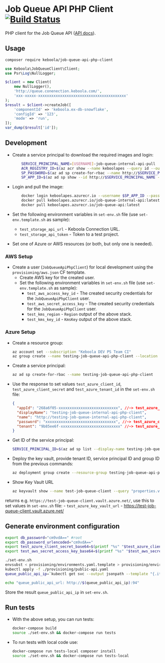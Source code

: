 # Job Queue API PHP Client [![Build Status](https://dev.azure.com/keboola-dev/job-queue-api-php-client/_apis/build/status/keboola.job-queue-api-php-client?branchName=master)](https://dev.azure.com/keboola-dev/job-queue-api-php-client/_build/latest?definitionId=3&branchName=master)

PHP client for the Job Queue API ([API docs](https://app.swaggerhub.com/apis-docs/keboola/job-queue-api/1.0.0)).

## Usage
```bash
composer require keboola/job-queue-api-php-client
```

```php
use Keboola\JobQueueClient\Client;
use Psr\Log\NullLogger;

$client = new Client(
    new NullLogger(),
    'http://queue.conenection.keboola.com/',
    'xxx-xxxxx-xxxxxxxxxxxxxxxxxxxxxxxxxxxxxxxxxxxxxxxx'
);
$result = $client->createJob([
    'componentId' => 'keboola.ex-db-snowflake',
    'configId' => '123',
    'mode' => 'run',
]);
var_dump($result['id']);
```

## Development
- Create a service principal to download the required images and login:

    ```bash
        SERVICE_PRINCIPAL_NAME=[USERNAME]-job-queue-internal-api-pull
        ACR_REGISTRY_ID=$(az acr show --name keboolapes --query id --output tsv --subscription c5182964-8dca-42c8-a77a-fa2a3c6946ea)
        SP_PASSWORD=$(az ad sp create-for-rbac --name http://$SERVICE_PRINCIPAL_NAME --scopes $ACR_REGISTRY_ID --role acrpull --query password --output tsv)
        SP_APP_ID=$(az ad sp show --id http://$SERVICE_PRINCIPAL_NAME --query appId --output tsv)    
    ```

- Login and pull the image:

    ```bash
        docker login keboolapes.azurecr.io --username $SP_APP_ID --password $SP_PASSWORD
        docker pull keboolapes.azurecr.io/job-queue-internal-api:latest
        docker pull keboolapes.azurecr.io/job-queue-api:latest
    ```

- Set the following environment variables in `set-env.sh` file (use `set-env.template.sh` as sample):
    - `test_storage_api_url` - Keboola Connection URL.
    - `test_storage_api_token` - Token to a test project.

- Set one of Azure or AWS resources (or both, but only one is needed).  

### AWS Setup
- Create a user (`JobQueueApiPhpClient`) for local development using the `provisioning/aws.json` CF template. 
    - Create AWS key for the created user. 
    - Set the following environment variables in `set-env.sh` file (use `set-env.template.sh` as sample):
        - `test_aws_access_key_id` - The created security credentials for the `JobQueueApiPhpClient` user.
        - `test_aws_secret_access_key` - The created security credentials for the `JobQueueApiPhpClient` user.
        - `test_kms_region` - `Region` output of the above stack.
        - `test_kms_key_id` - `KmsKey` output of the above stack.

### Azure Setup

- Create a resource group:
    ```bash
    az account set --subscription "Keboola DEV PS Team CI"
    az group create --name testing-job-queue-api-php-client --location "East US"
    ```

- Create a service principal:
    ```bash
    az ad sp create-for-rbac --name testing-job-queue-api-php-client
    ```

- Use the response to set values `test_azure_client_id`, `test_azure_client_secret` and `test_azure_tenant_id` in the `set-env.sh` file:
    ```json 
    {
      "appId": "268a6f05-xxxxxxxxxxxxxxxxxxxxxxxxxxx", //-> test_azure_client_id
      "displayName": "testing-job-queue-internal-api-php-client",
      "name": "http://testing-job-queue-internal-api-php-client",
      "password": "xxxxxxxxxxxxxxxxxxxxxxxxxxxxxxxx", //-> test_azure_client_secret
      "tenant": "9b85ee6f-xxxxxxxxxxxxxxxxxxxxxxxxxxx" //-> test_azure_tenant_id
    }
    ```

- Get ID of the service principal:
    ```bash
    SERVICE_PRINCIPAL_ID=$(az ad sp list --display-name testing-job-queue-api-php-client --query "[0].objectId" --output tsv)
    ```
 
- Deploy the key vault, provide tenant ID, service principal ID and group ID from the previous commands:
    ```bash
    az deployment group create --resource-group testing-job-queue-api-php-client --template-file provisioning/azure.json --parameters vault_name=test-job-queue-client tenant_id=$test_azure_tenant_id service_principal_object_id=$SERVICE_PRINCIPAL_ID
    ```
  
- Show Key Vault URL
    ```bash
    az keyvault show --name test-job-queue-client --query "properties.vaultUri" --output tsv
    ```

returns e.g. `https://test-job-queue-client.vault.azure.net/`, use this to set values in `set-env.sh` file:
    - `test_azure_key_vault_url` - https://test-job-queue-client.vault.azure.net/

## Generate environment configuration

```bash
export db_password="cm9vdA==" #root
export db_password_urlencoded="cm9vdA=="
export test_azure_client_secret_base64=$(printf "%s" "$test_azure_client_secret"| base64 --wrap=0)
export test_aws_secret_access_key_base64=$(printf "%s" "$test_aws_secret_access_key"| base64 --wrap=0)

./set-env.sh
envsubst < provisioning/environments.yaml.template > provisioning/environments.yaml
kubectl apply -f ./provisioning/public-api.yaml
queue_public_api_ip=`kubectl get svc --output jsonpath --template "{.items[?(@.metadata.name==\"dev-job-queue-api-service\")].status.loadBalancer.ingress[].ip}" --namespace=dev-job-queue-api-php-client`

echo "queue_public_api_url: http://$(queue_public_api_ip):94"
```

Store the result `queue_public_api_ip` in `set-env.sh`.


## Run tests
- With the above setup, you can run tests:

    ```bash
    docker-compose build
    source ./set-env.sh && docker-compose run tests
    ```

- To run tests with local code use:

    ```bash
    docker-compose run tests-local composer install
    source ./set-env.sh && docker-compose run tests-local
    ```
